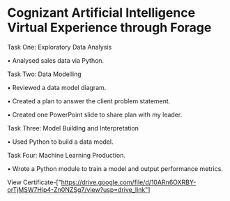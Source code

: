 # Cognizant Artificial Intelligence Virtual Experience through Forage


Task One: Exploratory Data Analysis



•	Analysed sales data via Python.



Task Two: Data Modelling

•	Reviewed a data model diagram.

•	Created a plan to answer the client problem statement.

•	Created one PowerPoint slide to share plan with my leader.

Task Three: Model Building and Interpretation

•	Used Python to build a data model.

Task Four: Machine Learning Production.

•	Wrote a Python module to train a model and output performance metrics.

View Certificate-["https://drive.google.com/file/d/10ARn6OXRBY-orTjMSW7Hip4-Zn0NZSg7/view?usp=drive_link"]
